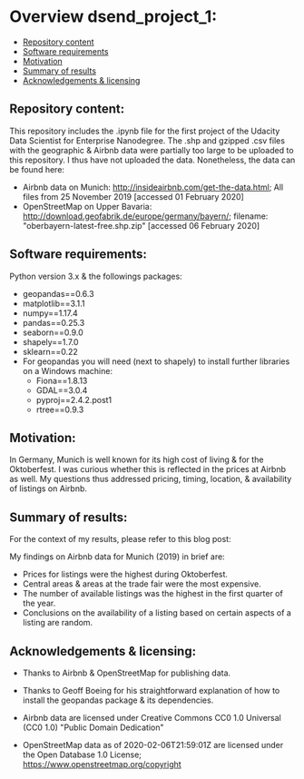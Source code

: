 # Overview dsend_project_1:
- [Repository content](#Repository_content)
- [Software requirements](#Software_requirements)
- [Motivation](#Motivation)
- [Summary of results](#Summary_of_results)
- [Acknowledgements & licensing](#Acknowledgements)

## Repository content:<a name="Repository_content"></a>
This repository includes the .ipynb file for the first project of the Udacity Data Scientist for Enterprise Nanodegree.
The .shp and gzipped .csv files with the geographic & Airbnb data were partially too large to be uploaded to this repository. I thus have not uploaded the data. Nonetheless, the data can be found here:

- Airbnb data on Munich: http://insideairbnb.com/get-the-data.html; All files from 25 November 2019 [accessed 01 February 2020]
- OpenStreetMap on Upper Bavaria: http://download.geofabrik.de/europe/germany/bayern/; filename: "oberbayern-latest-free.shp.zip" [accessed 06 February 2020]

## Software requirements:<a name="Software_requirements"></a>
Python version 3.x & the followings packages:
- geopandas==0.6.3
- matplotlib==3.1.1
- numpy==1.17.4
- pandas==0.25.3
- seaborn==0.9.0
- shapely==1.7.0
- sklearn==0.22
- For geopandas you will need (next to shapely) to install further libraries on a Windows machine:
  - Fiona==1.8.13
  - GDAL==3.0.4
  - pyproj==2.4.2.post1
  - rtree==0.9.3

## Motivation:<a name="Motivation"></a>
In Germany, Munich is well known for its high cost of living & for the Oktoberfest. I was curious whether this is reflected in the prices at Airbnb as well. My questions thus addressed pricing, timing, location, & availability of listings on Airbnb. 

## Summary of results:<a name="Summary_of_results"></a>
For the context of my results, please refer to this blog post:

My findings on Airbnb data for Munich (2019) in brief are:
- Prices for listings were the highest during Oktoberfest.
- Central areas & areas at the trade fair were the most expensive.
- The number of available listings was the highest in the first quarter of the year.
- Conclusions on the availability of a listing based on certain aspects of a listing are random.

## Acknowledgements & licensing:<a name="Acknowledgements"></a>
- Thanks to Airbnb & OpenStreetMap for publishing data.
- Thanks to Geoff Boeing for his straightforward explanation of how to install the geopandas package & its dependencies.

- Airbnb data are licensed under Creative Commons CC0 1.0 Universal (CC0 1.0) "Public Domain Dedication"
- OpenStreetMap data as of 2020-02-06T21:59:01Z are licensed under the Open Database 1.0 License; https://www.openstreetmap.org/copyright
